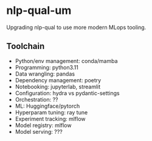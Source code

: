 # nlp-qual-um

Upgrading nlp-qual to use more modern MLops tooling.

## Toolchain

- Python/env management: conda/mamba
- Programming: python3.11
- Data wrangling: pandas
- Dependency management: poetry
- Notebooking: jupyterlab, streamlit
- Configuration: hydra vs pydantic-settings
- Orchestration: ??
- ML: Huggingface/pytorch
- Hyperparam tuning: ray tune
- Experiment tracking: mlflow
- Model registry: mlflow
- Model serving: ???
